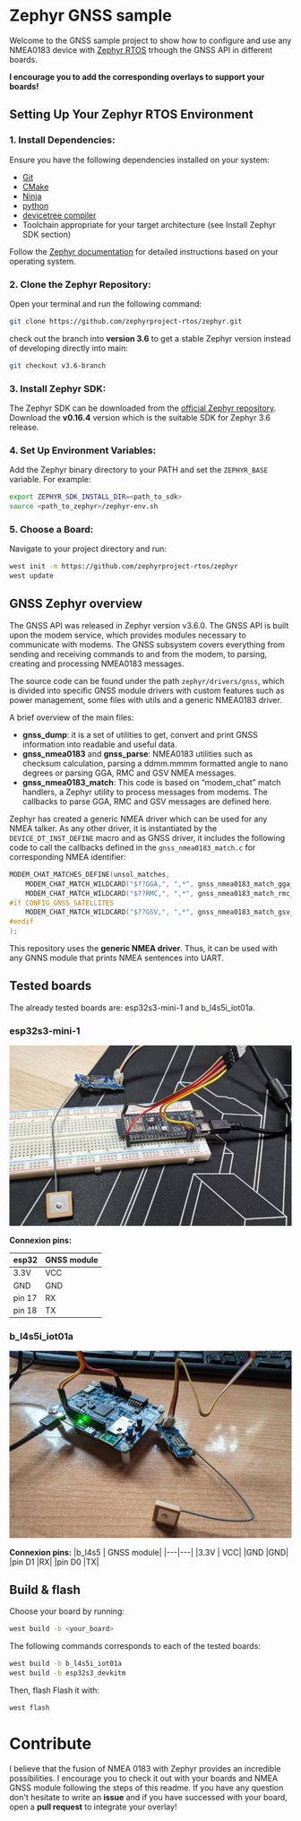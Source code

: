 # Zephyr GNSS sample
Welcome to the GNSS sample project to show how to configure and use any NMEA0183 device with [Zephyr RTOS](https://www.zephyrproject.org/) trhough the GNSS API in different boards.

**I encourage you to add the corresponding overlays to support your boards!**

## Setting Up Your Zephyr RTOS Environment

### 1. Install Dependencies:

Ensure you have the following dependencies installed on your system:

- [Git](https://git-scm.com/)
- [CMake](https://cmake.org/)
- [Ninja](https://ninja-build.org/)
- [python](https://www.python.org/)
- [devicetree compiler](https://www.devicetree.org/)
- Toolchain appropriate for your target architecture (see Install Zephyr SDK section)

Follow the [Zephyr documentation](https://docs.zephyrproject.org/latest/getting_started) for detailed instructions based on your operating system.

### 2. Clone the Zephyr Repository:

Open your terminal and run the following command:

```bash
git clone https://github.com/zephyrproject-rtos/zephyr.git
```

check out the branch into **version 3.6** to get a stable Zephyr version instead of developing directly into main:
```bash
git checkout v3.6-branch
```

### 3. Install Zephyr SDK:

The Zephyr SDK can be downloaded from the [official Zephyr repository](https://github.com/zephyrproject-rtos/sdk-ng/tags). Download the **v0.16.4** version which is the suitable SDK for Zephyr 3.6 release.

### 4. Set Up Environment Variables:

Add the Zephyr binary directory to your PATH and set the `ZEPHYR_BASE` variable. For example:

```bash
export ZEPHYR_SDK_INSTALL_DIR=<path_to_sdk>
source <path_to_zephyr>/zephyr-env.sh
```

### 5. Choose a Board:

Navigate to your project directory and run:

```bash
west init -m https://github.com/zephyrproject-rtos/zephyr
west update
```

## GNSS Zephyr overview
The GNSS API was released in Zephyr version v3.6.0. The GNSS API is built upon the modem service, which provides modules necessary to communicate with modems. The GNSS subsystem covers everything from sending and receiving commands to and from the modem, to parsing, creating and processing NMEA0183 messages.

The source code can be found under the path `zephyr/drivers/gnss`, which is divided into specific GNSS module drivers with custom features such as power management, some files with utils and a generic NMEA0183 driver.

A brief overview of the main files:
- **gnss_dump**: it is a set of utilities to get, convert and print GNSS information into readable and useful data.
- **gnss_nmea0183** and **gnss_parse**: NMEA0183 utilities such as checksum calculation, parsing a ddmm.mmmm formatted angle to nano degrees or parsing GGA, RMC and GSV NMEA messages.
- **gnss_nmea0183_match**: This code is based on “modem_chat” match handlers, a Zephyr utility to process messages from modems. The callbacks to parse GGA, RMC and GSV messages are defined here.

Zephyr has created a generic NMEA driver which can be used for any NMEA talker. As any other driver, it is instantiated by the `DEVICE_DT_INST_DEFINE` macro and as GNSS driver, it includes the following code to call the callbacks defined in the `gnss_nmea0183_match.c` for corresponding NMEA identifier:

```c
MODEM_CHAT_MATCHES_DEFINE(unsol_matches,
	MODEM_CHAT_MATCH_WILDCARD("$??GGA,", ",*", gnss_nmea0183_match_gga_callback),
	MODEM_CHAT_MATCH_WILDCARD("$??RMC,", ",*", gnss_nmea0183_match_rmc_callback),
#if CONFIG_GNSS_SATELLITES
	MODEM_CHAT_MATCH_WILDCARD("$??GSV,", ",*", gnss_nmea0183_match_gsv_callback),
#endif
);
```

This repository uses the **generic NMEA driver**. Thus, it can be used with any GNNS module that prints NMEA sentences into UART.

## Tested boards
The already tested boards are: esp32s3-mini-1 and b_l4s5i_iot01a.
### esp32s3-mini-1
![image](images/esp32s3_mini.jpg)

**Connexion pins:**

|esp32 | GNSS module|
|---|---|
|3.3V | VCC|
|GND  |GND|
|pin 17 |RX|
|pin 18 |TX|

### b_l4s5i_iot01a
![image](images/b_l4s5i_iot01a.jpg)

**Connexion pins:**
|b_l4s5 | GNSS module|
|---|---|
|3.3V | VCC|
|GND  |GND|
|pin D1 |RX|
|pin D0 |TX|

## Build & flash
Choose your board by running:

```bash
west build -b <your_board>
```

The following commands corresponds to each of the tested boards:

```bash
west build -b b_l4s5i_iot01a
west build -b esp32s3_devkitm
```

Then, flash Flash it with:

```bash
west flash
```

# Contribute
I believe that the fusion of NMEA 0183 with Zephyr provides an incredible possibilities. I encourage you to check it out with your boards and NMEA GNSS module following the steps of this readme. If you have any question don't hesitate to write an **issue** and if you have successed with your board, open a **pull request** to integrate your overlay!